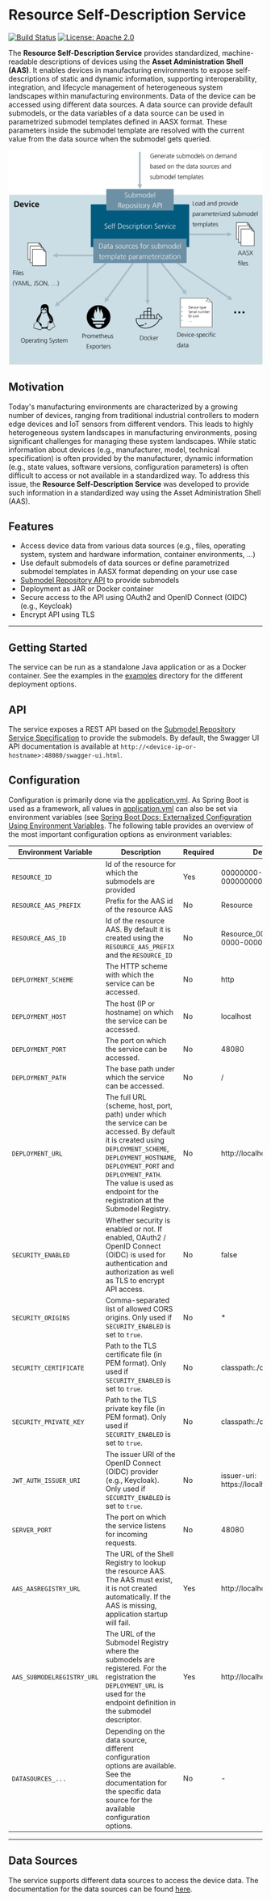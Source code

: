 # Resource Self-Description Service

[![Build Status](https://github.com/eclipse-slm/resource-self-description-service/actions/workflows/build.yml/badge.svg)](https://github.com/eclipse-slm/resource-self-description-service/actions)
[![License: Apache 2.0](https://img.shields.io/badge/License-Apache_2.0-blue.svg)](https://img.shields.io/badge/License-Apache_2.0-blue.svg)

The **Resource Self-Description Service** provides standardized, machine-readable descriptions of devices using the **Asset Administration Shell (AAS)**. It 
enables devices in manufacturing environments to expose self-descriptions of static and dynamic information, supporting interoperability, integration, and 
lifecycle management of heterogeneous system landscapes within manufacturing environments. Data of the device can be accessed using different data sources. 
A data source can provide default submodels, or the data variables of a data source can be used in parametrized submodel templates defined in AASX format.
These parameters inside the submodel template are resolved with the current value from the data source when the submodel gets queried.

![Concept](docs/images/concept.png)

## Motivation
Today's manufacturing environments are characterized by a growing number of devices, ranging from traditional industrial controllers to modern edge devices and 
IoT sensors from different vendors. This leads to highly heterogeneous system landscapes in manufacturing environments, posing significant challenges for
managing these system landscapes. While static information about devices (e.g., manufacturer, model, technical specification) is often provided by the
manufacturer, dynamic information (e.g., state values, software versions, configuration parameters) is often difficult to access or not available in a
standardized way. To address this issue, the **Resource Self-Description Service** was developed to provide such information in a standardized way using the 
Asset Administration Shell (AAS).

## Features
- Access device data from various data sources (e.g., files, operating system, system and hardware information, container environments, ...)
- Use default submodels of data sources or define parametrized submodel templates in AASX format depending on your use case
- [Submodel Repository API](https://app.swaggerhub.com/apis/Plattform_i40/SubmodelRepositoryServiceSpecification/V3.0.1_SSP-004) to provide submodels
- Deployment as JAR or Docker container
- Secure access to the API using OAuth2 and OpenID Connect (OIDC) (e.g., Keycloak)
- Encrypt API using TLS

---

## Getting Started

The service can be run as a standalone Java application or as a Docker container. See the examples in the [examples](examples) directory for the different deployment
options.

## API
The service exposes a REST API based on the [Submodel Repository Service Specification](https://app.swaggerhub.com/apis/Plattform_i40/SubmodelRepositoryServiceSpecification/V3.0.1_SSP-004)
to provide the submodels. By default, the Swagger UI API documentation is available at `http://<device-ip-or-hostname>:48080/swagger-ui.html`.

## Configuration

Configuration is primarily done via the [application.yml](app/src/main/resources/application.yml). As Spring Boot is used as a framework, all values in
[application.yml](app/src/main/resources/application.yml) can also be set via environment variables (see [Spring Boot Docs: Externalized Configuration Using 
Environment Variables](https://docs.spring.io/spring-boot/reference/features/external-config.html#features.external-config.files.env-variables). The following 
table provides an overview of the most important configuration options as environment variables:

| Environment Variable       | Description                                                                                                                                                                                                                                                                       | Required | Default Value                                 |
|----------------------------|-----------------------------------------------------------------------------------------------------------------------------------------------------------------------------------------------------------------------------------------------------------------------------------|----------|-----------------------------------------------|
| `RESOURCE_ID`              | Id of the resource for which the submodels are provided                                                                                                                                                                                                                           | Yes      | 00000000-0000-0000-0000-000000000000          |
| `RESOURCE_AAS_PREFIX`      | Prefix for the AAS id of the resource AAS                                                                                                                                                                                                                                         | No       | Resource                                      |
| `RESOURCE_AAS_ID`          | Id of the resource AAS. By default it is created using the `RESOURCE_AAS_PREFIX` and the `RESOURCE_ID`                                                                                                                                                                            | No       | Resource_00000000-0000-0000-0000-000000000000 |
| `DEPLOYMENT_SCHEME`        | The HTTP scheme with which the service can be accessed.                                                                                                                                                                                                                           | No       | http                                          |
| `DEPLOYMENT_HOST`          | The host (IP or hostname) on which the service can be accessed.                                                                                                                                                                                                                   | No       | localhost                                     |
| `DEPLOYMENT_PORT`          | The port on which the service can be accessed.                                                                                                                                                                                                                                    | No       | 48080                                         |
| `DEPLOYMENT_PATH`          | The base path under which the service can be accessed.                                                                                                                                                                                                                            | No       | /                                             |
| `DEPLOYMENT_URL`           | The full URL (scheme, host, port, path) under which the service can be accessed. By default it is created using `DEPLOYMENT_SCHEME`, `DEPLOYMENT_HOSTNAME`, `DEPLOYMENT_PORT` and `DEPLOYMENT_PATH`. The value is used as endpoint for the registration at the Submodel Registry. | No       | http://localhost:48080/                       |
| `SECURITY_ENABLED`         | Whether security is enabled or not. If enabled, OAuth2 / OpenID Connect (OIDC) is used for authentication and authorization as well as TLS to encrypt API access.                                                                                                                 | No       | false                                         |
| `SECURITY_ORIGINS`         | Comma-separated list of allowed CORS origins. Only used if `SECURITY_ENABLED` is set to `true`.                                                                                                                                                                                   | No       | *                                             |
| `SECURITY_CERTIFICATE`     | Path to the TLS certificate file (in PEM format). Only used if `SECURITY_ENABLED` is set to `true`.                                                                                                                                                                               | No       | classpath:./certs/resource.crt                |
| `SECURITY_PRIVATE_KEY`     | Path to the TLS private key file (in PEM format). Only used if `SECURITY_ENABLED` is set to `true`.                                                                                                                                                                               | No       | classpath:./certs/resource.key                |
| `JWT_AUTH_ISSUER_URI`      | The issuer URI of the OpenID Connect (OIDC) provider (e.g., Keycloak). Only used if `SECURITY_ENABLED` is set to `true`.                                                                                                                                                          | No       | issuer-uri: https://localhost/auth/realms/slm |
| `SERVER_PORT`              | The port on which the service listens for incoming requests.                                                                                                                                                                                                                      | No       | 48080                                         |
| `AAS_AASREGISTRY_URL`      | The URL of the Shell Registry to lookup the resource AAS. The AAS must exist, it is not created automatically. If the AAS is missing, application startup will fail.                                                                                                              | Yes      | http://localhost:8082                         |
| `AAS_SUBMODELREGISTRY_URL` | The URL of the Submodel Registry where the submodels are registered. For the registration the `DEPLOYMENT_URL` is used for the endpoint definition in the submodel descriptor.                                                                                                    | Yes      | http://localhost:8083                         |
| `DATASOURCES_...`          | Depending on the data source, different configuration options are available. See the documentation for the specific data source for the available configuration options.                                                                                                          | No       | -                                             |

---


## Data Sources
The service supports different data sources to access the device data. The documentation for the data sources can be found [here](docs/datasources).